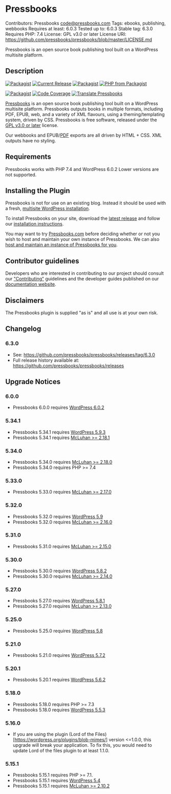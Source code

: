 # Pressbooks
Contributors: Pressbooks <code@pressbooks.com>
Tags: ebooks, publishing, webbooks
Requires at least: 6.0.3
Tested up to: 6.0.3
Stable tag: 6.3.0
Requires PHP: 7.4
License: GPL v3.0 or later
License URI: https://github.com/pressbooks/pressbooks/blob/master/LICENSE.md

Pressbooks is an open source book publishing tool built on a WordPress multisite platform.

## Description 

[![Packagist](https://img.shields.io/packagist/l/pressbooks/pressbooks.svg)](https://packagist.org/packages/pressbooks/pressbooks)
[![Current Release](https://img.shields.io/github/release/pressbooks/pressbooks.svg)](https://github.com/pressbooks/pressbooks/releases/latest/)
[![Packagist](https://img.shields.io/packagist/v/pressbooks/pressbooks.svg)](https://packagist.org/packages/pressbooks/pressbooks)
[![PHP from Packagist](https://img.shields.io/packagist/php-v/pressbooks/pressbooks.svg)](https://packagist.org/packages/pressbooks/pressbooks)

[![Packagist](https://img.shields.io/packagist/dt/pressbooks/pressbooks.svg)](https://packagist.org/packages/pressbooks/pressbooks)
[![Code Coverage](https://codecov.io/gh/pressbooks/pressbooks/branch/dev/graph/badge.svg)](https://codecov.io/gh/pressbooks/pressbooks)
[![Translate Pressbooks](https://img.shields.io/badge/dynamic/json.svg?label=translated&url=https%3A%2F%2Ftenpercent.now.sh%2F%3Forganization%3Dpressbooks%26project%3Dpressbooks&query=%24.status&colorB=e05d44&suffix=%25)](https://www.transifex.com/pressbooks/pressbooks/translate/)

[Pressbooks](https://pressbooks.org) is an open source book publishing tool built on a WordPress multisite platform. Pressbooks outputs books in multiple formats, including PDF, EPUB, web, and a variety of XML flavours, using a theming/templating system, driven by CSS. Pressbooks is free software, released under the [GPL v3.0 or later](https://github.com/pressbooks/pressbooks/blob/master/LICENSE.md) license.

Our webbooks and EPUB/[PDF][pdf] exports are all driven by HTML + CSS. XML outputs have no styling.

[pdf]: https://docraptor.com/prince "Note: we use the non-free software PrinceXML to produce PDF exports."

## Requirements

Pressbooks works with PHP 7.4 and WordPress 6.0.2 Lower versions are not supported.

## Installing the Plugin

Pressbooks is not for use on an existing blog. Instead it should be used with a fresh, [multisite WordPress installation](https://wordpress.org/support/article/glossary/#multisite).

To install Pressbooks on your site, download the [latest release](https://github.com/pressbooks/pressbooks/releases/latest) and follow our [installation instructions](https://pressbooks.org/user-docs/installation/). 

You may want to try [Pressbooks.com](https://pressbooks.com/self-publishers/) before deciding whether or not you wish to host and maintain your own instance of Pressbooks. We can also [host and maintain an instance of Pressbooks for you](https://pressbooks.com/for-educational-institutions/).

## Contributor guidelines

Developers who are interested in contributing to our project should consult our ["Contributing"](.github/CONTRIBUTING.md) guidelines and the developer guides published on our [documentation website](https://pressbooks.org/dev-docs/).

## Disclaimers

The Pressbooks plugin is supplied "as is" and all use is at your own risk.

## Changelog
### 6.3.0
* See: https://github.com/pressbooks/pressbooks/releases/tag/6.3.0
* Full release history available at: https://github.com/pressbooks/pressbooks/releases

## Upgrade Notices
### 6.0.0
* Pressbooks 6.0.0 requires [WordPress 6.0.2](https://wordpress.org/support/wordpress-version/version-6-0-2/)

### 5.34.1
* Pressbooks 5.34.1 requires [WordPress 5.9.3](https://wordpress.org/support/wordpress-version/version-5-9-3/)
* Pressbooks 5.34.1 requires [McLuhan >= 2.18.1](https://github.com/pressbooks/pressbooks-book/)

### 5.34.0
* Pressbooks 5.34.0 requires [McLuhan >= 2.18.0](https://github.com/pressbooks/pressbooks-book/)
* Pressbooks 5.34.0 requires PHP >= 7.4

### 5.33.0
* Pressbooks 5.33.0 requires [McLuhan >= 2.17.0](https://github.com/pressbooks/pressbooks-book/)

### 5.32.0
* Pressbooks 5.32.0 requires [WordPress 5.9](https://wordpress.org/support/wordpress-version/version-5-9/)
* Pressbooks 5.32.0 requires [McLuhan >= 2.16.0](https://github.com/pressbooks/pressbooks-book/)

### 5.31.0
* Pressbooks 5.31.0 requires [McLuhan >= 2.15.0](https://github.com/pressbooks/pressbooks-book/)

### 5.30.0
* Pressbooks 5.30.0 requires [WordPress 5.8.2](https://wordpress.org/support/wordpress-version/version-5-8-2/)
* Pressbooks 5.30.0 requires [McLuhan >= 2.14.0](https://github.com/pressbooks/pressbooks-book/)

### 5.27.0
* Pressbooks 5.27.0 requires [WordPress 5.8.1](https://wordpress.org/support/wordpress-version/version-5-8-1/)
* Pressbooks 5.27.0 requires [McLuhan >= 2.13.0](https://github.com/pressbooks/pressbooks-book/)

### 5.25.0
* Pressbooks 5.25.0 requires [WordPress 5.8](https://wordpress.org/support/wordpress-version/version-5-8/)

### 5.21.0
* Pressbooks 5.21.0 requires [WordPress 5.7.2](https://wordpress.org/support/wordpress-version/version-5-7-2/)

### 5.20.1
* Pressbooks 5.20.1 requires [WordPress 5.6.2](https://wordpress.org/support/wordpress-version/version-5-6-2/)

### 5.18.0

* Pressbooks 5.18.0 requires PHP >= 7.3
* Pressbooks 5.18.0 requires [WordPress 5.5.3](https://wordpress.org/support/wordpress-version/version-5-5-3/)

### 5.16.0 
* If you are using the plugin (Lord of the Files)[https://wordpress.org/plugins/blob-mimes/] version <=1.0.0, this upgrade will break your application.
  To fix this, you would need to update Lord of the files plugin to at least 1.1.0.

### 5.15.1
* Pressbooks 5.15.1 requires PHP >= 7.1.
* Pressbooks 5.15.1 requires [WordPress 5.4](https://wordpress.org/support/wordpress-version/version-5-4/)
* Pressbooks 5.15.1 requires [McLuhan >= 2.10.2](https://github.com/pressbooks/pressbooks-book/)
